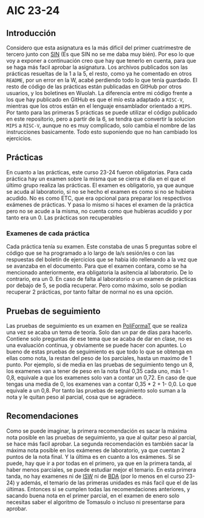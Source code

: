 # AIC 23-24
## Introducción
Considero que esta asignatura es la más dificil del primer cuatrimestre de tercero junto con [SIN](../SIN/) (Es que SIN no se me daba muy bién). Por eso lo que voy a exponer a continuación creo que hay que tenerlo en cuenta, para que se haga más facil aprobar la asignatura.
Los archivos publicados son las prácticas resueltas de la 1 a la 5, el resto, como ya he comentado en otros `README`, por un error en la W, acabé perdiendo todo lo que tenía guardado. El resto de código de las prácticas están publicadas en GitHub por otros usuarios, y los boletines en Wuolah. La diferencia entre mi código frente a los que hay publicado en GitHub es que el mío esta adaptado a `RISC-V`, mientras que los otros están en el lenguaje ensamblador orientado a `MIPS`. Por tanto para las primeras 5 prácticas se puede utilizar el código publicado en este repositorio, pero a partir de la 6, se tendra que convertir la solucion `MIPS` a `RISC-V`, aunque no es muy complicado, solo cambia el nombre de las instrucciones basicamente. Todo esto suponiendo que no han cambiado los ejercicios. 
## Prácticas
En cuanto a las prácticas, este curso 23-24 fueron obligatorias. Para cada práctica hay un examen sobre la misma que se cierra el día en el que el último grupo realiza las prácticas. El examen es obligatorio, ya que aunque se acuda al laboratorio, si no se hecho el examen es como si no se hubiera acudido. No es como ETC, que era opcional para preparar los respectivos exámenes de prácticas. Y pasa lo mismo si haces el examen de la práctica pero no se acude a la misma, no cuenta como que hubieras acudido y por tanto era un 0. Las prácticas son recuperables
### Examenes de cada práctica
Cada práctica tenía su examen. Este constaba de unas 5 preguntas sobre el código que se ha programado a lo largo de la/s sesión/es o con las respuestas del boletín de ejercicios que se habia ido rellenando a la vez que se avanzaba en el documento. Para que el examen contara, como se ha mencionado anteriormente, era obligatoria la asitencia al laboratorio. De lo contrario, era un 0. En caso de falta al laboratorio o un examen de prácticas por debajo de 5, se podía recuperar. Pero como máximo, solo se podían recuperar 2 prácticas, por tanto faltar de normal no es una opción. 
## Pruebas de seguimiento
Las pruebas de seguimiento es un examen en [PoliFormaT](http://poliformat.upv.es) que se realiza una vez se acaba un tema de teoría. Solo dan un par de días para hacerlo. Contiene solo preguntas de ese tema que se acaba de dar en clase, no es una evaluación continua, y obviamente se puede hacer con apuntes.
Lo bueno de estas pruebas de seguimiento es que todo lo que se obtenga en ellas como nota, la restan del peso de los parciales, hasta un maximo de 1 punto. Por ejemplo, si de media en las pruebas de seguimiento tengo un 8, los examenes van a tener de peso en la nota final 0,35 cada uno, más 1 - 0,8, equivale a que los examenes solo van a contar un 0,72. En caso de que tengas una media de 0, los examenes van a contar 0,35 * 2 + 1- 0,0. Lo que equivale a un 0,8. Por tanto las pruebas de seguimiento solo suman a la nota y le quitan peso al parcial, cosa que se agradece.
## Recomendaciones
Como se puede imaginar, la primera recomendación es sacar la máxima nota posible en las pruebas de seguimiento, ya que al quitar peso al parcial, se hace más facil aprobar. 
La segunda recomendación es también sacar la máxima nota posible en los exámenes de laboratorio, ya que cuentan 2 puntos de la nota final. 
Y la última es en cuanto a los exámenes. Si se puede, hay que ir a por todas en el primero, ya que en la primera tanda, al haber menos parciales, se puede estudiar mejor el temario. En esta primera tanda, no hay examenes ni de [ISW](../ISW/) ni de [BDA](../BDA/) (por lo menos en el curso 23-24) y además, el temario de las primeras unidades es más facil que el de las últimas. Entonces si se cumplen todas las recomendaciones anteriores, y sacando buena nota en el primer parcial, en el examen de enero solo necesitas saber el algoritmo de Tomasulo o incluso ni presentarse para aprobar. 
